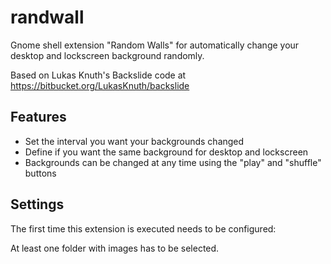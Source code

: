 randwall
========

Gnome shell extension "Random Walls" for automatically change your desktop and lockscreen background randomly.

Based on Lukas Knuth's Backslide code at https://bitbucket.org/LukasKnuth/backslide

Features
--------

* Set the interval you want your backgrounds changed
* Define if you want the same background for desktop and lockscreen
* Backgrounds can be changed at any time using the "play" and "shuffle" buttons

Settings
--------

The first time this extension is executed needs to be configured:



At least one folder with images has to be selected.
